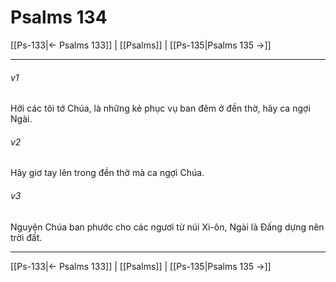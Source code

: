 # Psalms 134

[[Ps-133|← Psalms 133]] | [[Psalms]] | [[Ps-135|Psalms 135 →]]
***



###### v1 
Hỡi các tôi tớ Chúa, là những kẻ phục vụ ban đêm ở đền thờ, hãy ca ngợi Ngài. 

###### v2 
Hãy giơ tay lên trong đền thờ mà ca ngợi Chúa. 

###### v3 
Nguyện Chúa ban phước cho các ngươi từ núi Xi-ôn, Ngài là Đấng dựng nên trời đất.

***
[[Ps-133|← Psalms 133]] | [[Psalms]] | [[Ps-135|Psalms 135 →]]
